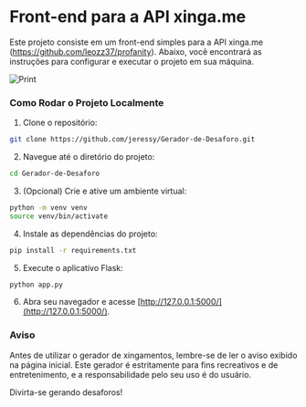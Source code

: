 # Front-end para a API xinga.me

Este projeto consiste em um front-end simples para a API xinga.me (https://github.com/leozz37/profanity). Abaixo, você encontrará as instruções para configurar e executar o projeto em sua máquina.

![Print](https://cdn.discordapp.com/attachments/1082896001339240568/1189274002821218405/image.png?ex=659d90b9&is=658b1bb9&hm=399d357a399eac1a0ffda68e1f2d1288ab9e09cd5197ef29aca3e3fc1cdc04c0&)

### Como Rodar o Projeto Localmente

1. Clone o repositório:

```bash
git clone https://github.com/jeressy/Gerador-de-Desaforo.git
```

2. Navegue até o diretório do projeto:

```bash
cd Gerador-de-Desaforo
```

3. (Opcional) Crie e ative um ambiente virtual:

```bash
python -m venv venv
source venv/bin/activate
```

4. Instale as dependências do projeto:

```bash
pip install -r requirements.txt
```

5. Execute o aplicativo Flask:

```bash
python app.py
```

6. Abra seu navegador e acesse [http://127.0.0.1:5000/](http://127.0.0.1:5000/).


### Aviso

Antes de utilizar o gerador de xingamentos, lembre-se de ler o aviso exibido na página inicial. Este gerador é estritamente para fins recreativos e de entretenimento, e a responsabilidade pelo seu uso é do usuário.

Divirta-se gerando desaforos!
